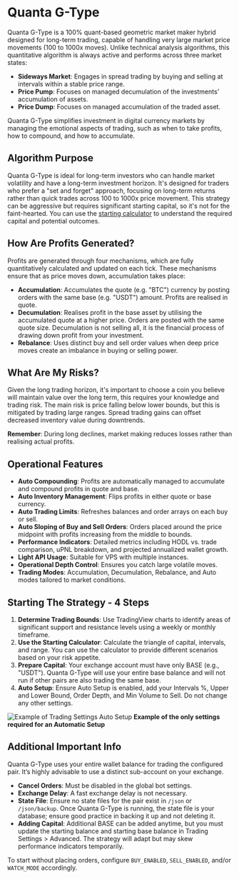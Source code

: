# Quanta G-Type

Quanta G-Type is a 100% quant-based geometric market maker hybrid designed for long-term trading, capable of handling very large market price movements (100 to 1000x moves). Unlike technical analysis algorithms, this quantitative algorithm is always active and performs across three market states:

- **Sideways Market**: Engages in spread trading by buying and selling at intervals within a stable price range.
- **Price Pump**: Focuses on managed decumulation of the investments' accumulation of assets.
- **Price Dump**: Focuses on managed accumulation of the traded asset.

Quanta G-Type simplifies investment in digital currency markets by managing the emotional aspects of trading, such as when to take profits, how to compound, and how to accumulate.

## Algorithm Purpose

Quanta G-Type is ideal for long-term investors who can handle market volatility and have a long-term investment horizon. It's designed for traders who prefer a "set and forget" approach, focusing on long-term returns rather than quick trades across 100 to 1000x price movement. This strategy can be aggressive but requires significant starting capital, so it's not for the faint-hearted. You can use the [starting calculator](https://docs.google.com/spreadsheets/d/1ycVTNctPpkJSgVM7KMMf1oXkzK8K_YecxJpdfH78lZM) to understand the required capital and potential outcomes.

## How Are Profits Generated?

Profits are generated through four mechanisms, which are fully quantitatively calculated and updated on each tick. These mechanisms ensure that as price moves down, accumulation takes place:

- **Accumulation**: Accumulates the quote (e.g. "BTC") currency by posting orders with the same base (e.g. "USDT") amount. Profits are realised in quote.
- **Decumulation**: Realises profit in the base asset by utilising the accumulated quote at a higher price. Orders are posted with the same quote size. Decumulation is not selling all, it is the financial process of drawing down profit from your investment.
- **Rebalance**: Uses distinct buy and sell order values when deep price moves create an imbalance in buying or selling power.

## What Are My Risks?

Given the long trading horizon, it's important to choose a coin you believe will maintain value over the long term, this requires your knowledge and trading risk. The main risk is price falling below lower bounds, but this is mitigated by trading large ranges. Spread trading gains can offset decreased inventory value during downtrends.

**Remember**: During long declines, market making reduces losses rather than realising actual profits.

## Operational Features

- **Auto Compounding**: Profits are automatically managed to accumulate and compound profits in quote and base.
- **Auto Inventory Management**: Flips profits in either quote or base currency.
- **Auto Trading Limits**: Refreshes balances and order arrays on each buy or sell.
- **Auto Sloping of Buy and Sell Orders**: Orders placed around the price midpoint with profits increasing from the middle to bounds.
- **Performance Indicators**: Detailed metrics including HODL vs. trade comparison, uPNL breakdown, and projected annualized wallet growth.
- **Light API Usage**: Suitable for VPS with multiple instances.
- **Operational Depth Control**: Ensures you catch large volatile moves.
- **Trading Modes**: Accumulation, Decumulation, Rebalance, and Auto modes tailored to market conditions.

## Starting The Strategy - 4 Steps

1. **Determine Trading Bounds**: Use TradingView charts to identify areas of significant support and resistance levels using a weekly or monthly timeframe.
2. **Use the Starting Calculator**: Calculate the triangle of capital, intervals, and range. You can use the calculator to provide different scenarios based on your risk appetite.
3. **Prepare Capital**: Your exchange account must have only BASE (e.g., "USDT"). Quanta G-Type will use your entire base balance and will not run if other pairs are also trading the same base.
4. **Auto Setup**: Ensure Auto Setup is enabled, add your Intervals %, Upper and Lower Bound, Order Depth, and Min Volume to Sell. Do not change any other settings.

![Example of Trading Settings Auto Setup](https://github.com/quantatrading/Quanta-G-Type/assets/3750100/46a3bc05-2413-4af1-be0e-1c4770f9e873)
**Example of the only settings required for an Automatic Setup**

## Additional Important Info

Quanta G-Type uses your entire wallet balance for trading the configured pair. It’s highly advisable to use a distinct sub-account on your exchange.

- **Cancel Orders**: Must be disabled in the global bot settings.
- **Exchange Delay**: A fast exchange delay is not necessary.
- **State File**: Ensure no state files for the pair exist in `/json` or `/json/backup`. Once Quanta G-Type is running, the state file is your database; ensure good practice in backing it up and not deleting it.
- **Adding Capital**: Additional BASE can be added anytime, but you must update the starting balance and starting base balance in Trading Settings > Advanced. The strategy will adapt but may skew performance indicators temporarily.

To start without placing orders, configure `BUY_ENABLED`, `SELL_ENABLED`, and/or `WATCH_MODE` accordingly.
